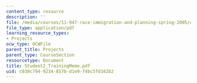 ```yaml
---
content_type: resource
description: ''
file: /media/courses/11-947-race-immigration-and-planning-spring-2005/c030c7949234857bd1e9f4bc5fd162b2_Student2_TrainingMemo.pdf
file_type: application/pdf
learning_resource_types:
- Projects
ocw_type: OCWFile
parent_title: Projects
parent_type: CourseSection
resourcetype: Document
title: Student2_TrainingMemo.pdf
uid: c030c794-9234-857b-d1e9-f4bc5fd162b2
---
```

